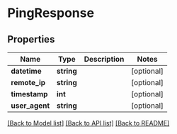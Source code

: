 # PingResponse

## Properties
Name | Type | Description | Notes
------------ | ------------- | ------------- | -------------
**datetime** | **string** |  | [optional] 
**remote_ip** | **string** |  | [optional] 
**timestamp** | **int** |  | [optional] 
**user_agent** | **string** |  | [optional] 

[[Back to Model list]](../README.md#documentation-for-models) [[Back to API list]](../README.md#documentation-for-api-endpoints) [[Back to README]](../README.md)


